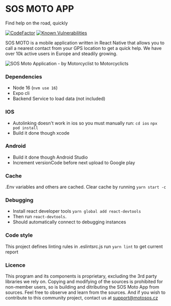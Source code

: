 # SOS MOTO APP

Find help on the road, quickly

[![CodeFactor](https://www.codefactor.io/repository/github/marakoss/sos-moto-app/badge/master)](https://www.codefactor.io/repository/github/marakoss/sos-moto-app/overview/master)
[![Known Vulnerabilities](https://snyk.io/test/github/marakoss/sos-moto-app/badge.svg)](https://snyk.io/test/github/marakoss/sos-moto-app/)

SOS MOTO is a mobile application written in React Native that allows you to call a nearest contact from your GPS location to get a quick help. We have over 10k active users in Europe and steadily growing.

![SOS Moto Application - by Motorcyclist to Motorcyclicts](media/sosmoto-app-overview.png)

### Dependencies

-   Node 16 (`nvm use 16`)
-   Expo cli
-   Backend Service to load data (not included)

### IOS

-   Autolinking doesn't work in ios so you must manually run:
    `cd ios`
    `npx pod install`
-   Build it done though xcode

### Android

-   Build it done though Android Studio
-   Increment versionCode before next upload to Google play

### Cache

.Env variables and others are cached. Clear cache by running
`yarn start -c`

### Debugging

-   Install react developer tools `yarn global add react-devtools`
-   Then run `react-devtools`.
-   Should automatically connect to debugging instances

### Code style

This project defines linting rules in .eslintsrc.js
run `yarn lint` to get current report

### Licence

This program and its components is proprietary, excluding the 3rd party libraries we rely on. Copying and modifying of the sources is prohibited for non-member users, so is building and ditributing the SOS Moto App from sources. Feel free to observe and learn from the sources. And if you wish to contribute to this community project, contact us at support@motosos.cz

